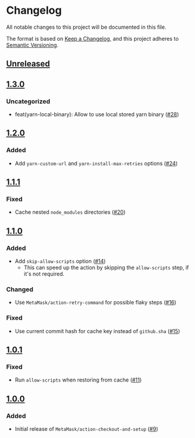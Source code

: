 # Changelog

All notable changes to this project will be documented in this file.

The format is based on [Keep a Changelog](https://keepachangelog.com/en/1.0.0/),
and this project adheres to [Semantic Versioning](https://semver.org/spec/v2.0.0.html).

## [Unreleased]

## [1.3.0]

### Uncategorized

- feat(yarn-local-binary): Allow to use local stored yarn binary ([#28](https://github.com/MetaMask/action-checkout-and-setup/pull/28))

## [1.2.0]

### Added

- Add `yarn-custom-url` and `yarn-install-max-retries` options ([#24](https://github.com/MetaMask/action-checkout-and-setup/pull/24))

## [1.1.1]

### Fixed

- Cache nested `node_modules` directories ([#20](https://github.com/MetaMask/action-checkout-and-setup/pull/20))

## [1.1.0]

### Added

- Add `skip-allow-scripts` option ([#14](https://github.com/MetaMask/action-checkout-and-setup/pull/14))
  - This can speed up the action by skipping the `allow-scripts` step, if it's not required.

### Changed

- Use `MetaMask/action-retry-command` for possible flaky steps ([#16](https://github.com/MetaMask/action-checkout-and-setup/pull/16))

### Fixed

- Use current commit hash for cache key instead of `github.sha` ([#15](https://github.com/MetaMask/action-checkout-and-setup/pull/15))

## [1.0.1]

### Fixed

- Run `allow-scripts` when restoring from cache ([#11](https://github.com/MetaMask/action-checkout-and-setup/pull/11))

## [1.0.0]

### Added

- Initial release of `MetaMask/action-checkout-and-setup` ([#9](https://github.com/MetaMask/action-checkout-and-setup/pull/9))

[Unreleased]: https://github.com/MetaMask/action-checkout-and-setup/compare/v1.3.0...HEAD
[1.3.0]: https://github.com/MetaMask/action-checkout-and-setup/compare/v1.2.0...v1.3.0
[1.2.0]: https://github.com/MetaMask/action-checkout-and-setup/compare/v1.1.1...v1.2.0
[1.1.1]: https://github.com/MetaMask/action-checkout-and-setup/compare/v1.1.0...v1.1.1
[1.1.0]: https://github.com/MetaMask/action-checkout-and-setup/compare/v1.0.1...v1.1.0
[1.0.1]: https://github.com/MetaMask/action-checkout-and-setup/compare/v1.0.0...v1.0.1
[1.0.0]: https://github.com/MetaMask/action-checkout-and-setup/releases/tag/v1.0.0
